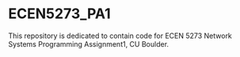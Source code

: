 # ECEN5273_PA1
This repository is dedicated to contain code for ECEN 5273 Network Systems Programming Assignment1, CU Boulder.
